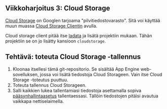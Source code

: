 Viikkoharjoitus 3: Cloud Storage
--------------------------------

[Cloud Storage](https://cloud.google.com/storage/) on Googlen tarjoama "pilvitiedostovarasto".
Sitä voi käyttää muun muassa [Cloud Storage Clientin](https://cloud.google.com/appengine/docs/python/googlecloudstorageclient/) avulla.

Cloud storage client pitää itse [ladata](https://cloud.google.com/appengine/docs/python/googlecloudstorageclient/download) ja lisätä projektiin mukaan. Tähän projektiin se on jo lisätty kansioon `cloudstorage`.

## Tehtävä: toteuta Cloud Storage -tallennus
1. Kloonaa itsellesi tämä git-repositorio. Se sisältää App Engine web-sovelluksen, jossa voi lisätä tiedostoja Cloud Storageen. Vain itse Cloud Storage -toteutus puuttuu.
2. Toteuta tallennus Cloud Storageen.
3. Salli kaikkien lukea tallentamiasi tiedostoja asettamalla sopiva [pääsynhallintaasetus](https://cloud.google.com/storage/docs/accesscontrol) tallentaessasi. Tällöin tiedostojen pitäisi avautua vaikkapa nettiselaimella.

